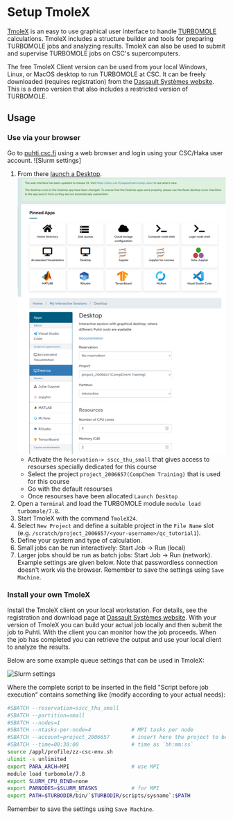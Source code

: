# Setup TmoleX

[TmoleX](https://www.3ds.com/products/biovia/turbomole ) is an easy to use graphical user interface to handle [TURBOMOLE](https://www.turbomole.org/turbomole/turbomole-features/) calculations. TmoleX includes a structure builder and tools for preparing TURBOMOLE jobs and analyzing results. TmoleX can also be used to submit and supervise TURBOMOLE jobs on CSC's supercomputers.


The free TmoleX Client version can be used from your local Windows, Linux, or MacOS desktop to run TURBOMOLE at CSC. It can be freely downloaded (requires registration) from the [Dassault Systèmes website](https://discover.3ds.com/free-download-biovia-turbomole-demo-version). This is a demo version that also includes a restricted version of TURBOMOLE.


## Usage

### Use via your browser

Go to [puhti.csc.fi](https://puhti.csc.fi/) using a web browser and login using
your CSC/Haka user account.
![Slurm settings]
1. From there [launch a Desktop](https://docs.csc.fi/computing/webinterface/desktop/#launching).
![Launch Desktop](../img/ood_01.png)		
![Launch Desktop](../img/ood_02.png)
   * Activate the `Reservation-> sscc_thu_small` that gives access to resourses specially dedicated for this course 
   * Select the project `project_2006657(CompChem Training)` that is used for this course 
   * Go with the default resourses	
   * Once resourses have been allocated `Launch Desktop`  
2. Open a `Terminal` and load the TURBOMOLE module `module load turbomole/7.8`.
3. Start TmoleX with the command `TmoleX24`.
4. Select `New Project` and define a suitable project in the `File Name` slot
   (e.g. `/scratch/project_2006657/<your-username>/qc_tutorial1`).
5. Define your system and type of calculation. 
6. Small jobs can be run interactively: Start Job -> Run (local)
7. Larger jobs should be run as batch jobs: Start Job -> Run (network). Example
   settings are given below. Note that passwordless connection doesn't work via
   the browser. Remember to save the settings using `Save Machine`.
 
### Install your own TmoleX

Install the TmoleX client on your local workstation. For details, see the
registration and download page at
[Dassault Systèmes website](https://discover.3ds.com/free-download-biovia-turbomole-demo-version).
With your version of TmoleX you can build your actual job locally and then
submit the job to Puhti. With the client you can monitor how the job proceeds.
When the job has completed you can retrieve the output and use your local
client to analyze the results.

Below are some example queue settings that can be used in TmoleX:

![Slurm settings](https://docs.csc.fi/img/tmolex_remote_settings.png)


Where the complete script to be inserted in the field "Script before job
execution" contains something like (modify according to your actual needs):

```bash
#SBATCH --reservation=sscc_thu_small
#SBATCH --partition=small
#SBATCH --nodes=1
#SBATCH --ntasks-per-node=4             # MPI tasks per node
#SBATCH --account=project_2006657       # insert here the project to be billed 
#SBATCH --time=00:30:00                 # time as `hh:mm:ss`
source /appl/profile/zz-csc-env.sh
ulimit -s unlimited
export PARA_ARCH=MPI                    # use MPI
module load turbomole/7.8
export SLURM_CPU_BIND=none
export PARNODES=$SLURM_NTASKS           # for MPI
export PATH=$TURBODIR/bin/`$TURBODIR/scripts/sysname`:$PATH
```

Remember to save the settings using `Save Machine`. 


